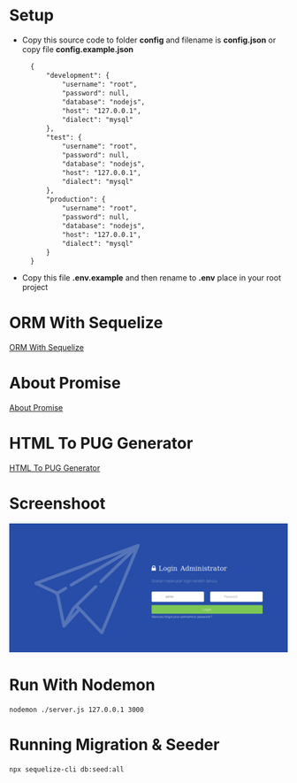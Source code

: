 # Setup
- Copy this source code to folder <b>config</b> and filename is <b>config.json</b> or copy file <b>config.example.json</b>

		{
			"development": {
		    	"username": "root",
		    	"password": null,
		    	"database": "nodejs",
		    	"host": "127.0.0.1",
		    	"dialect": "mysql" 
	    	},
	    	"test": {
			    "username": "root",
			    "password": null,
			    "database": "nodejs",
			    "host": "127.0.0.1",
			    "dialect": "mysql"
	    	},
		    "production": {
			    "username": "root",
			    "password": null,
			    "database": "nodejs",
			    "host": "127.0.0.1",
			    "dialect": "mysql"
			}
		}

- Copy this file <b>.env.example</b> and then rename to <b>.env</b> place in your root project

# ORM With Sequelize
<a href="//docs.sequelizejs.com/manual/installation/getting-started.html">ORM With Sequelize</a>
# About Promise
<a href="//developer.mozilla.org/en-US/docs/Web/JavaScript/Reference/Global_Objects/Promise">About Promise</a>
# HTML To PUG Generator
<a href="//pughtml.com">HTML To PUG Generator</a>
# Screenshoot
![Alt text](public/assets/images/screenshoot.png?raw=true "Screenshoot" )

# Run With Nodemon
	nodemon ./server.js 127.0.0.1 3000
# Running Migration & Seeder
	npx sequelize-cli db:seed:all